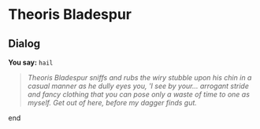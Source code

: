 # Theoris Bladespur
## Dialog

**You say:** `hail`



>*Theoris Bladespur sniffs and rubs the wiry stubble upon his chin in a casual manner as he dully eyes you, 'I see by your... arrogant stride and fancy clothing that you can pose only a waste of time to one as myself. Get out of here, before my dagger finds gut.*

end
